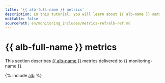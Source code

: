 ```yaml
---
title: '{{ alb-full-name }} metrics'
description: In this tutorial, you will learn about {{ alb-name }} metrics.
editable: false
sourcePath: en/monitoring_includes/metrics-ref/alb-ref.md
---
```


# {{ alb-full-name }} metrics

This section describes [{{ alb-name }}](../../application-load-balancer/) metrics delivered to {{ monitoring-name }}.

{% include [alb](../../_includes/monitoring/metrics-ref/alb.md) %}